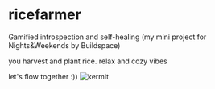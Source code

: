 # ricefarmer
Gamified introspection and self-healing (my mini project for Nights&amp;Weekends by Buildspace)

you harvest and plant rice. relax and cozy vibes

let's flow together :))
![kermit](https://github.com/oliviacheng/wheredoesithurt/assets/56930189/7cbb93b8-03bc-42a1-bee7-940bbb3db2f1)
